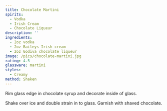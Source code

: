 ```yaml
---
title: Chocolate Martini
spirits:
  - Vodka
  - Irish Cream
  - Chocolate Liqueur
description: ''
ingredients:
  - 2oz vodka
  - 2oz Baileys Irish cream
  - 2oz Godiva chocolate liqueur
image: /pics/chocolate-martini.jpg
rating: 4.5
glassware: martini
styles:
  - Creamy
method: Shaken
---
```


Rim glass edge in chocolate syrup and decorate inside of glass.

Shake over ice and double strain in to glass. Garnish with shaved chocolate.